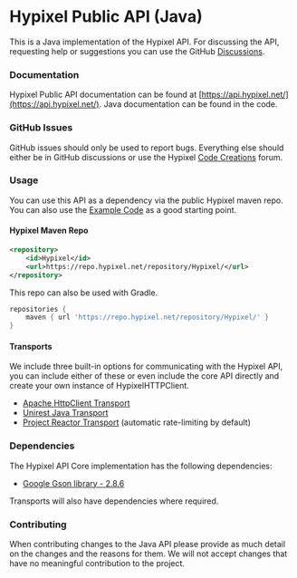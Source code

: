 Hypixel Public API (Java)
======
This is a Java implementation of the Hypixel API. For discussing the API, requesting help or suggestions you can use the
GitHub [Discussions](https://github.com/HypixelDev/PublicAPI/discussions).

### Documentation

Hypixel Public API documentation can be found at [https://api.hypixel.net/](https://api.hypixel.net/). Java
documentation can be found in the code.

### GitHub Issues

GitHub issues should only be used to report bugs. Everything else should either be in GitHub discussions or use the
Hypixel [Code Creations](https://hypixel.net/forums/code-creations.65/) forum.

### Usage

You can use this API as a dependency via the public Hypixel maven repo. You can also use
the [Example Code](https://github.com/HypixelDev/PublicAPI/tree/master/hypixel-api-example) as a good starting point.


#### Hypixel Maven Repo
```xml
<repository>
    <id>Hypixel</id>
    <url>https://repo.hypixel.net/repository/Hypixel/</url>
</repository>
```

This repo can also be used with Gradle.
```gradle
repositories {
    maven { url 'https://repo.hypixel.net/repository/Hypixel/' }
}
```

#### Transports

We include three built-in options for communicating with the Hypixel API, you can include either of these or even include the
core API directly and create your own instance of HypixelHTTPClient.

* [Apache HttpClient Transport](hypixel-api-transport-apache/README.md)
* [Unirest Java Transport](hypixel-api-transport-unirest/README.md)
* [Project Reactor Transport](hypixel-api-transport-reactor/README.md) (automatic rate-limiting by default)

### Dependencies

The Hypixel API Core implementation has the following dependencies:

* [Google Gson library - 2.8.6](https://mvnrepository.com/artifact/com.google.code.gson/gson)

Transports will also have dependencies where required.


### Contributing

When contributing changes to the Java API please provide as much detail on the changes and the reasons for them. We will
not accept changes that have no meaningful contribution to the project.
